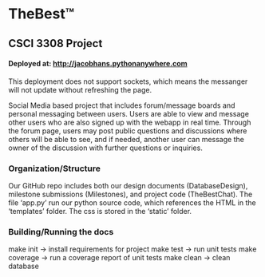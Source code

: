 # TheBest™
## CSCI 3308 Project
#### Deployed at: http://jacobhans.pythonanywhere.com
This deployment does not support sockets, which means the messanger will not update without refreshing the page.

Social Media based project that includes forum/message boards and personal messaging between users. Users are able to view and message other users who are also signed up with the webapp in real time. Through the forum page, users may post public questions and discussions where others will be able to see, and if needed, another user can message the owner of the discussion with further questions or inquiries.

### Organization/Structure

Our GitHub repo includes both our design documents (DatabaseDesign), milestone submissions (Milestones), and project code (TheBestChat). The file ‘app.py’ run our python source code, which references the HTML in the ‘templates’ folder. The css is stored in the ‘static’ folder.

### Building/Running the docs
make init → install requirements for project
make test → run unit tests
make coverage → run a coverage report of unit tests
make clean → clean database
